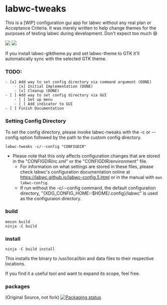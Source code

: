 # labwc-tweaks

This is a [WIP] configuration gui app for labwc without any real plan or
Acceptance Criteria. It was merely written to help change themes for the
purposes of testing labwc during development. Don't expect too much :smile:

<img src="https://user-images.githubusercontent.com/6955353/164969689-c2115c36-ad38-454c-b752-0356766156fb.png" />

<img src="https://user-images.githubusercontent.com/1019119/151689576-e9934712-f134-44a7-b5e7-3c05181b1a38.png" />

If you install labwc-gtktheme.py and set labwc-theme to GTK it'll
automatically sync with the selected GTK theme.

### TODO:
	- [x] Add way to set config directory via command argument (DONE)
		- [x] Initial Implementation (DONE)
		- [x] Cleanup (DONE)
	- [ ] Add way to set config directory via GUI
		- [ ] Set up menu
		- [ ] Add indicator to GUI
	- [ ] Finish Documentation

### Setting Config Directory
To set the config directory, please invoke labwc-tweaks with the -c or --config option followed by the path to the custom config directory.

```
labwc-tweaks -c/--config "CONFIGDIR"
```
* Please note that this only affects configuration changes that are stored in the "CONFIGDIR/rc.xml" or the "CONFIGDIR/environment" file.
  - For information on what settings are stored in these files, please check labwc's configuration documentation online at https://labwc.github.io/labwc-config.5.html or in the manual with ```man labwc-config```.
  - If run without the -c/--config command, the default configuration directory, "{XDG_CONFIG_HOME:-$HOME/.config}/labwc" is used as the configuraion directory.

### build

```
meson build
ninja -C build
```

### install

```
ninja -C build install
```

This installs the binary to /usr/local/bin and data files to their respective locations.

If you find it a useful tool and want to expand its scope, feel free.

### packages
(Original Source, not fork)
[![Packaging status](https://repology.org/badge/vertical-allrepos/labwc-tweaks.svg)](https://repology.org/project/labwc-tweaks/versions)
